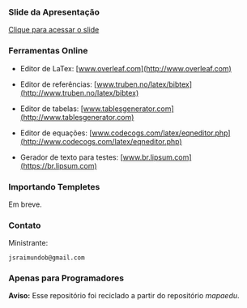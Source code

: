 ### Slide da Apresentação

[Clique para acessar o slide](https://github.com/JoseRaimundo/latex/blob/master/documentos/slide.pdf)

### Ferramentas Online

 - Editor de LaTex: [www.overleaf.com](http://www.overleaf.com)

 - Editor de referências: [www.truben.no/latex/bibtex](http://www.truben.no/latex/bibtex)

 - Editor de tabelas: [www.tablesgenerator.com](http://www.tablesgenerator.com)

 - Editor de equações: [www.codecogs.com/latex/eqneditor.php](http://www.codecogs.com/latex/eqneditor.php)

 - Gerador de texto para testes: [www.br.lipsum.com](https://br.lipsum.com)

### Importando Templetes

Em breve.

### Contato
	
Ministrante:

	jsraimundob@gmail.com

### Apenas para Programadores

**Aviso:** Esse repositório foi reciclado a partir do repositório *mapaedu*.
